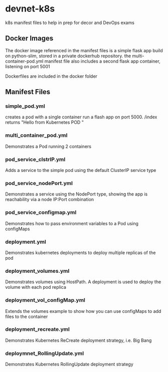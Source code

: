 # devnet-k8s
k8s manifest files to help in prep for decor and DevOps exams

## Docker Images
The docker image referenced in the manifest files is a simple flask app build on python-slim, stored in a private dockerhub repository.
the multi-container-pod.yml manifest file also includes a second flask app container, listening on port 5001

Dockerfiles are included in the docker folder

## Manifest Files

### simple_pod.yml

creates a pod with a single container run a flash app on port 5000. 
/index returns "Hello from Kubernetes POD <pod name>"

### multi_container_pod.yml

Demonstrates a Pod running 2 containers
  
### pod_service_clstrIP.yml
  Adds a service to the simple pod using the default ClusterIP service type
  
### pod_service_nodePort.yml
  Demonstrates a service using the NodePort type, showing the app is reachability via a node IP:Port combination
  
### pod_service_configmap.yml
  Demonstrates how to pass environment variables to a Pod using configMaps
  
### deployment.yml
Demonstrates kubernetes deployments to deploy multiple replicas of the pod
  
### deployment_volumes.yml
  Demonstrates volumes using HostPath. A deployment is used to deploy the volume with each pod replica
  
### deployment_vol_configMap.yml
  Extends the volumes example to show how you can use configMaps to add files to the container
  
### deployment_recreate.yml
  Demonstrates Kubernetes ReCreate deployment strategy, i.e. Big Bang
  
### deploymnet_RollingUpdate.yml
  Demonstrates Kubernetes RollingUpdate deployment strategy
